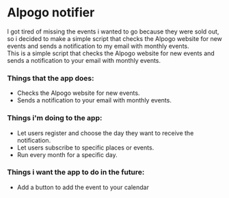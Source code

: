 # Alpogo notifier

I got tired of missing the events i wanted to go because they were sold out, so i decided to make a simple script that checks the Alpogo website for new events and sends a notification to my email with monthly events.  
This is a simple script that checks the Alpogo website for new events and sends a notification to your email with monthly events.

### Things that the app does:
- Checks the Alpogo website for new events.
- Sends a notification to your email with monthly events.

### Things i'm doing to the app:
- Let users register and choose the day they want to receive the notification.
- Let users subscribe to specific places or events.
- Run every month for a specific day.


### Things i want the app to do in the future:
- Add a button to add the event to your calendar